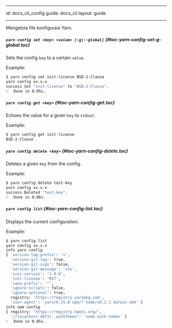 * * *

id: docs_cli_config guide: docs_cli layout: guide

* * *

<p class="lead">Mengelola file konfigurasi Yarn.</p>

##### `yarn config set <key> <value> [-g|--global]` [](#toc-yarn-config-set-g-global){#toc-yarn-config-set-g-global.toc}

Sets the config `key` to a certain `value`.

Example:

```sh
$ yarn config set init-license BSD-2-Clause
yarn config vx.x.x
success Set "init-license" to "BSD-2-Clause".
✨  Done in 0.05s.

```

##### `yarn config get <key>` [](#toc-yarn-config-get){#toc-yarn-config-get.toc}

Echoes the value for a given `key` to `stdout`.

Example:

```sh
$ yarn config get init-license
BSD-2-Clause
```

##### `yarn config delete <key>` [](#toc-yarn-config-delete){#toc-yarn-config-delete.toc}

Deletes a given `key` from the config.

Example:

```sh
$ yarn config delete test-key
yarn config vx.x.x
success Deleted "test-key".
✨  Done in 0.06s.
```

##### `yarn config list` [](#toc-yarn-config-list){#toc-yarn-config-list.toc}

Displays the current configuration.

Example:

```sh
$ yarn config list
yarn config vx.x.x
info yarn config
{ 'version-tag-prefix': 'v',
  'version-git-tag': true,
  'version-git-sign': false,
  'version-git-message': 'v%s',
  'init-version': '1.0.0',
  'init-license': 'MIT',
  'save-prefix': '^',
  'ignore-scripts': false,
  'ignore-optional': true,
  registry: 'https://registry.yarnpkg.com',
  'user-agent': 'yarn/0.15.0 npm/? node/v6.2.1 darwin x64' }
info npm config
{ registry: 'https://registry.npmjs.org/',
  '//localhost:4873/:_authToken': 'some-auth-token' }
✨  Done in 0.05s.

```